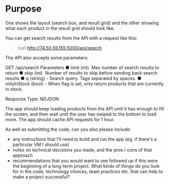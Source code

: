 # Purpose
One shows the layout (search box, and result grid) and the other showing what each product in the result grid should look like.

You can get search results from the API with a request like this:

> curl http://74.50.59.155:5000/api/search

The API also accepts some parameters:

GET /api/search
Parameters
  ● limit (int) ­ Max number of search results to return
  ● skip (int) ­ Number of results to skip before sending back search results
  ● q (string)  - Search query. Tags separated by spaces.
  ● onlyInStock (bool)  - When flag is set, only return products that are currently in stock.

Response Type: NDJSON

The app should keep loading products from the API until it has enough to fill the screen, and then wait until the user has swiped to the bottom to load more.  The app should cache API requests for 1 hour.

As well as submitting the code, can you also please include:
- any instructions that I'll need to build and run the app (eg. if there's a particular VM I should use)
- notes on technical decisions you made, and the pros / cons of that approach
- recommendations that you would want to see followed up if this were the beginning of a long-term project.  What kinds of things do you look for in the code, technology choices, team practices etc. that can help to make a project successful?

